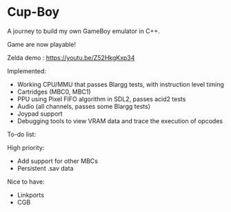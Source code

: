 # Cup-Boy

A journey to build my own GameBoy emulator in C++. 

Game are now playable!

Zelda demo : https://youtu.be/Z52HkgKxp34

Implemented:
- Working CPU/MMU that passes Blargg tests, with instruction level timing
- Cartridges (MBC0, MBC1)
- PPU using Pixel FIFO algorithm in SDL2, passes acid2 tests
- Audio (all channels, passes some Blargg tests)
- Joypad support
- Debugging tools to view VRAM data and trace the execution of opcodes

To-do list:

High priority:
- Add support for other MBCs
- Persistent .sav data

Nice to have:
- Linkports
- CGB
